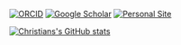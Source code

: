 [![ORCID](https://img.shields.io/badge/ORCID-0000--0002--9940--099Xf5?style=flat-square.svg)](https://orcid.org/0000-0002-9940-099X)
[![Google Scholar](https://img.shields.io/badge/Google-Scholar-orange?style=flat-square.svg)](https://scholar.google.com/citations?user=wHcxxX0AAAAJ&hl=en)
[![Personal Site](https://img.shields.io/badge/Personal_Site-green?style=flat-square.svg)](https://neuro-jena.github.io/)

[![Christians's GitHub stats](https://github-readme-stats.vercel.app/api?username=ChristianGaser&theme=dark)](https://github.com/anuraghazra/github-readme-stats)
